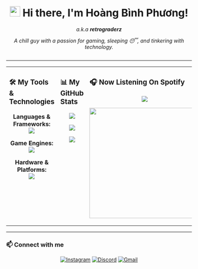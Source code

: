 <h1 align="center">
  <img src="https://media.giphy.com/media/hvRJCLFzcasrR4ia7z/giphy.gif" width="28px" alt="wave"> 
  Hi there, I'm Hoàng Bình Phương!
</h1>

<p align="center">
  <em>a.k.a <strong>retrograderz</strong></em>
</p>

<p align="center">
  <em>
    A chill guy with a passion for gaming, sleeping 😴, and tinkering with technology. 
    <br>
  </em> 
</p>

<p align="center">
  <img src="https://media1.giphy.com/media/v1.Y2lkPTc5MGI3NjExMm1hMWx1MHlwbmJ2aHU3MGtibmI5NjFjaGh3ZTRkbHR3YWtkNjZtNSZlcD12MV9pbnRlcm5hbF9naWZfYnlfaWQmY3Q9Zw/pVGsAWjzvXcZW4ZBTE/giphy.gif"alt=""/>
</p>

---

<table border="0" cellpadding="10" cellspacing="0">
  <tr>
    <td valign="top">
      <h3>🛠️ My Tools & Technologies</h3>
      <p align="center">
        <strong>Languages & Frameworks:</strong>
        <br>
        <a href="https://skillicons.dev">
          <img src="https://skillicons.dev/icons?i=c,cpp,cs,python,dart,kotlin,flutter,git,github&perline=3" />
        </a>
      </p>
      <p align="center">
        <strong>Game Engines:</strong>
        <br>
        <a href="https://skillicons.dev">
          <img src="https://skillicons.dev/icons?i=unity,unreal,godot" />
        </a>
      </p>
      <p align="center">
        <strong>Hardware & Platforms:</strong>
        <br>
        <a href="https://skillicons.dev">
          <img src="https://skillicons.dev/icons?i=arduino" />
        </a>
      </p>
    </td>
    <td valign="top">
      <h3>📊 My GitHub Stats</h3>
      <p align="center">
        <a href="https://github.com/retrograderz">
          <img src="https://github-readme-stats.vercel.app/api?username=retrograderz&show_icons=true&theme=tokyonight&include_all_commits=true&count_private=true"/>
        </a>
      </p>
      <p align="center">
        <a href="https://github.com/retrograderz">
          <img src="https://nirzak-streak-stats.vercel.app/?user=retrograderz&theme=tokyonight&hide_border=false"/>
        </a>
      </p>
      <p align="center">
        <a href="https://github.com/retrograderz">
          <img src="https://github-readme-stats.vercel.app/api/top-langs/?username=retrograderz&layout=compact&langs_count=8&theme=tokyonight"/>
        </a>
      </p>
    </td>
    <td valign="top">
      <h3>🎧 Now Listening On Spotify</h3>
      <p align="center">
        <a href="https://spotify-github-profile.kittinanx.com/api/view?uid=kinkinxp&redirect=true">
          <img src="https://spotify-github-profile.kittinanx.com/api/view?uid=kinkinxp&cover_image=true&theme=compact&show_offline=false&background_color=121212&interchange=false&profanity=false">
        </a>
      </p>
      <p align="center">
         <img src="https://media.giphy.com/media/v1.Y2lkPWVjZjA1ZTQ3emlmbDRrOXN3N2N4cnVtaXByNmk3cjFoaDF0Z2Ywd3JucmJycGgzciZlcD12MV9naWZzX3NlYXJjaCZjdD1n/AbPNJPWZEkBcON0d73/giphy.gif" width="300px">
      </p>
    </td>
  </tr>
</table>

---

### 📫 Connect with me  

<p align="center">
  <a href="https://www.instagram.com/hnoag._"><img src="https://skillicons.dev/icons?i=instagram" alt="Instagram" /></a>
  <a href="https://discord.gg/uQJPbcND"><img src="https://skillicons.dev/icons?i=discord" alt="Discord" /></a>
  <a href="hereda.unknown@gmail.com"><img src="https://skillicons.dev/icons?i=gmail" alt="Gmail" /></a>
</p>
